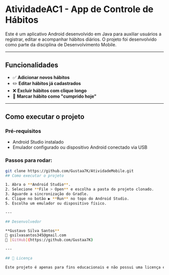 #  AtividadeAC1 - App de Controle de Hábitos

Este é um aplicativo Android desenvolvido em Java para auxiliar usuários a registrar, editar e acompanhar hábitos diários. O projeto foi desenvolvido como parte da disciplina de Desenvolvimento Mobile.

---

##  Funcionalidades

- ✅ **Adicionar novos hábitos**
- ✏️ **Editar hábitos já cadastrados**
- ❌ **Excluir hábitos com clique longo**
- 📆 **Marcar hábito como "cumprido hoje"**


---

## Como executar o projeto

### Pré-requisitos

- Android Studio instalado
- Emulador configurado ou dispositivo Android conectado via USB

### Passos para rodar:

```bash
git clone https://github.com/Gustaa7K/AtividadeMobile.git
## Como executar o projeto

1. Abra o **Android Studio**.
2. Selecione **File > Open** e escolha a pasta do projeto clonado.
3. Aguarde a sincronização do Gradle.
4. Clique no botão ▶️ **Run** no topo do Android Studio.
5. Escolha um emulador ou dispositivo físico.

---

## Desenvolvedor

**Gustavo Silva Santos**  
📧 gsilvasantos345@gmail.com  
🔗 [GitHub](https://github.com/Gustaa7K)

---

## 📄 Licença

Este projeto é apenas para fins educacionais e não possui uma licença específica.
